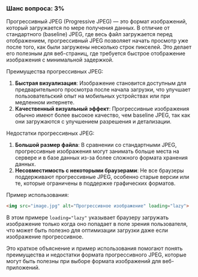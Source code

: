 ### Шанс вопроса: 3%

Прогрессивный JPEG (Progressive JPEG) — это формат изображений, который загружается по мере получения данных. В отличие от стандартного (baseline) JPEG, где весь файл загружается перед отображением, прогрессивный JPEG позволяет начать просмотр уже после того, как были загружены несколько строк пикселей. Это делает его полезным для веб-страниц, где требуется быстрое отображение изображения с минимальной задержкой.

Преимущества прогрессивных JPEG:
1. **Быстрая визуализация**: Изображение становится доступным для предварительного просмотра после начала загрузки, что улучшает пользовательский опыт на мобильных устройствах или при медленном интернете.
2. **Качественный визуальный эффект**: Прогрессивные изображения обычно имеют более высокое качество, чем baseline JPEG, так как они загружаются с улучшением разрешения и детализации.

Недостатки прогрессивных JPEG:
1. **Большой размер файла**: В сравнении со стандартными JPEG, прогрессивные изображения могут занимать больше места на сервере и в базе данных из-за более сложного формата хранения данных.
2. **Несовместимость с некоторыми браузерами**: Не все браузеры поддерживают прогрессивные JPEG, особенно старые версии или те, которые ограничены в поддержке графических форматов.

Пример использования:
```html
<img src="image.jpg" alt="Прогрессивное изображение" loading="lazy">
```
В этом примере `loading="lazy"` указывает браузеру загружать изображение только когда оно попадает в поле зрения пользователя, что может быть полезно для оптимизации загрузки даже если изображение прогрессивное.

Это краткое объяснение и пример использования помогают понять преимущества и недостатки формата прогрессивного JPEG, которые могут быть полезны при выборе формата изображений для веб-приложений.